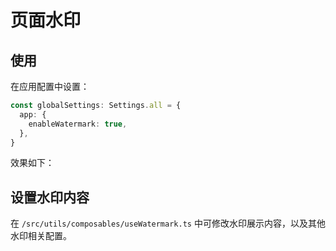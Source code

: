 # 页面水印

## 使用

在应用配置中设置：

```ts {2-4}
const globalSettings: Settings.all = {
  app: {
    enableWatermark: true,
  },
}
```

效果如下：

<ZoomImg src="/watermark.png" />

## 设置水印内容

在 `/src/utils/composables/useWatermark.ts` 中可修改水印展示内容，以及其他水印相关配置。